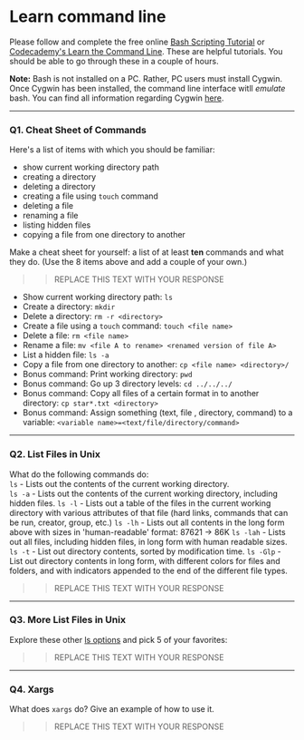 # Learn command line

Please follow and complete the free online [Bash Scripting Tutorial](https://ryanstutorials.net/bash-scripting-tutorial/) or [Codecademy's Learn the Command Line](https://www.codecademy.com/learn/learn-the-command-line). These are helpful tutorials. You should be able to go through these in a couple of hours.

**Note:** Bash is not installed on a PC. Rather, PC users must install Cygwin. Once Cygwin has been installed, the command line interface witll _emulate_ bash. You can find all information regarding Cygwin [here](https://www.cygwin.com/).

---

### Q1.  Cheat Sheet of Commands  

Here's a list of items with which you should be familiar:  
* show current working directory path
* creating a directory
* deleting a directory
* creating a file using `touch` command
* deleting a file
* renaming a file
* listing hidden files
* copying a file from one directory to another

Make a cheat sheet for yourself: a list of at least **ten** commands and what they do.  (Use the 8 items above and add a couple of your own.)  

> > REPLACE THIS TEXT WITH YOUR RESPONSE
- Show current working directory path: `ls`
- Create a directory: `mkdir`
- Delete a directory: `rm -r <directory>`
- Create a file using a `touch` command: `touch <file name>`
- Delete a file: `rm <file name>`
- Rename a file: `mv <file A to rename> <renamed version of file A>`
- List a hidden file: `ls -a`
- Copy a file from one directory to another: `cp <file name> <directory>/`
- Bonus command: Print working directory: `pwd`
- Bonus command: Go up 3 directory levels: `cd ../../../`
- Bonus command: Copy all files of a certain format in to another directory: `cp star*.txt <directory>`
- Bonus command: Assign something (text, file , directory, command) to a variable: `<variable name>=<text/file/directory/command>` 
---

### Q2.  List Files in Unix   

What do the following commands do:  
`ls` - Lists out the contents of the current working directory.  
`ls -a`  - Lists out the contents of the current working directory, including hidden files.
`ls -l`  - Lists out a table of the files in the current working directory with various attributes of that file (hard links, commands that can be run, creator, group, etc.)
`ls -lh`  - Lists out all contents in the long form above with sizes in 'human-readable' format: 87621 -> 86K
`ls -lah`  - Lists out all files, including hidden files,  in long form with human readable sizes.
`ls -t`  - List out directory contents, sorted by modification time. 
`ls -Glp`  - List out directory contents in long form, with different colors for files and folders, and with indicators appended to the end of the different file types. 

> > REPLACE THIS TEXT WITH YOUR RESPONSE

---

### Q3.  More List Files in Unix  

Explore these other [ls options](http://www.techonthenet.com/unix/basic/ls.php) and pick 5 of your favorites:

> > REPLACE THIS TEXT WITH YOUR RESPONSE

---

### Q4.  Xargs   

What does `xargs` do? Give an example of how to use it.

> > REPLACE THIS TEXT WITH YOUR RESPONSE

 

